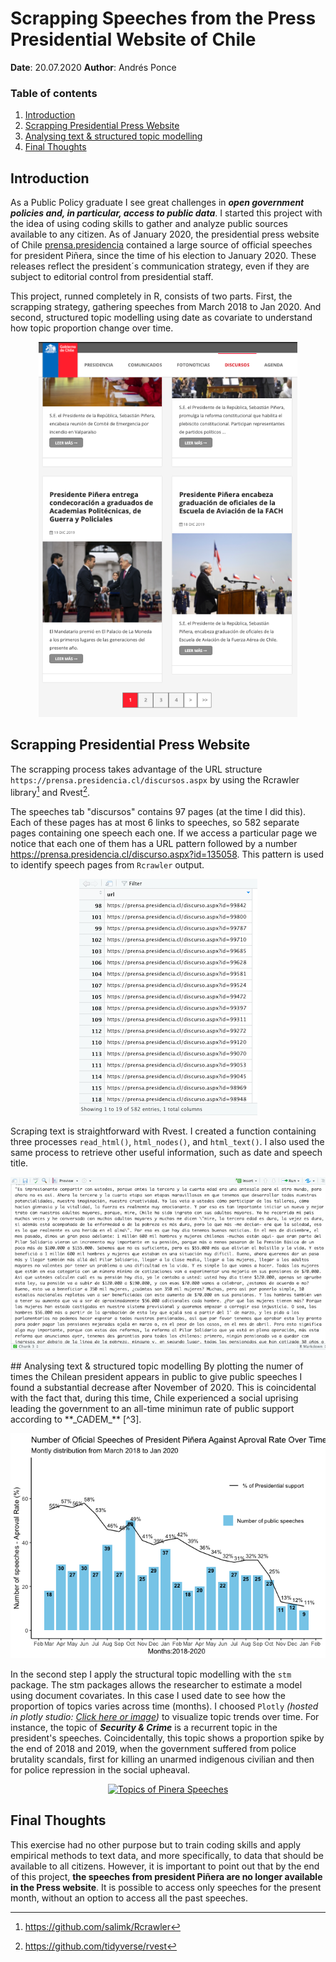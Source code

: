 # Scrapping Speeches from the Press Presidential Website of Chile #
**Date**:  20.07.2020
**Author**: Andrés Ponce

### Table of contents
1. [Introduction](#introduction)
2. [Scrapping Presidential Press Website](#paragraph1)
3. [Analysing text & structured topic modelling](#paragraph2)
4. [Final Thoughts](#paragraph3)

## Introduction <a name="introduction"></a>
As a Public Policy graduate I see great challenges in **_open government policies and, in particular, access to public data_**. I started this project with the idea of using coding skills to gather and analyze public sources available to any citizen. As of January 2020, the presidential press website of Chile [prensa.presidencia](https://prensa.presidencia.cl/discursos.aspx) contained a large source of official speeches for president Piñera, since the time of his election to January 2020. These releases reflect the president´s communication strategy, even if they are subject to editorial control from presidential staff.

This project, runned completely in R, consists of two parts. First, the scrapping strategy, gathering speeches from March 2018 to Jan 2020. And second, structured topic modelling using date as covariate to understand how topic proportion change over time.  

<p align="center">
<img src="/assets/Screenshot%202020-07-19%20at%2012.13.08.png" height="600">
</p>

## Scrapping Presidential Press Website <a name="paragraph1"></a>
The scrapping process takes advantage of the URL structure `https://prensa.presidencia.cl/discursos.aspx` by using the Rcrawler library[^1] and Rvest[^2].

The speeches tab "discursos" contains 97 pages (at the time I did this). Each of these pages has at most 6 links to speeches, so 582 separate pages containing one speech each one. If we access a particular page we notice that each one of them has a URL pattern followed by a number https://prensa.presidencia.cl/discurso.aspx?id=135058. This pattern is used to identify speech pages from `Rcrawler` output.

<p align="center">
<img src="/assets/Lists of urls.png">
</p>

Scraping text is straightforward with Rvest. I created a function containing three processes `read_html()`, `html_nodes()`, and `html_text()`. I also used the same process to retrieve other useful information, such as date and speech title.

<p align="center">
<img src="/assets/speech.png">
</p>  
## Analysing text & structured topic modelling <a name="paragraph2"></a>
By plotting the numer of times the Chilean president appears in public to give public speeches I found a substantial decrease after November of 2020. This is coincidental with the fact that, during this time, Chile experienced a social uprising leading the government to an all-time minimun rate of public support according to **_CADEM_** [^3].

<p align="center">
<img src="/assets/graph1.png">
</p>  

In the second step I apply the structural topic modelling with the `stm` package. The stm packages allows the researcher to estimate a model using document covariates. In this case I used date to see how the proportion of topics varies across time (months). I choosed `Plotly` _(hosted in plotly studio: [Click here or image](https://chart-studio.plotly.com/~Andres1986/1.embed?share_key=hkHUmY5lfL9zZc8nYvfVga))_ to visualize topic trends over time. For instance, the topic of **_Security & Crime_** is a recurrent topic in the president's speeches. Coincidentally, this topic shows a proportion spike by the end of 2018 and 2019, when the government suffered from police brutality scandals, first for killing an unarmed indigenous civilian and then for police repression in the social upheaval.    

<div>
    <a href="https://plotly.com/~Andres1986/1/?share_key=hkHUmY5lfL9zZc8nYvfVga" target="_blank" title="Topics of Pinera Speeches" style="display: block; text-align: center;"><img src="https://plotly.com/~Andres1986/1.png?share_key=hkHUmY5lfL9zZc8nYvfVga" alt="Topics of Pinera Speeches" style="max-width: 100%;width: 700px;"  width="600" onerror="this.onerror=null;this.src='https://plotly.com/404.png';" /></a>
    <script data-plotly="Andres1986:1" sharekey-plotly="hkHUmY5lfL9zZc8nYvfVga" src="https://plotly.com/embed.js" async></script>
</div>

## Final Thoughts <a name="paragraph3"></a>

This exercise had no other purpose but to train coding skills and apply empirical methods to text data, and more specifically, to data that should be available to all citizens. However, it is important to point out that by the end of this project, **the speeches from president Piñera are no longer available in the Press website**. It is possible to access only speeches for the present month, without an option to access all the past speeches.

[^1]: https://github.com/salimk/Rcrawler

[^2]: https://github.com/tidyverse/rvest

[^3]: https://www.cadem.cl/
